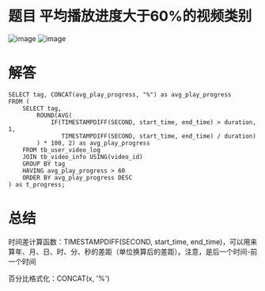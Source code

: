 # 题目 平均播放进度大于60%的视频类别


![image](https://github.com/user-attachments/assets/814009c1-b532-4e44-b1f4-7eaddfd4fa08)
![image](https://github.com/user-attachments/assets/0eec54b5-e124-4c27-9ca6-90ad7b55861b)

# 解答
```mysql
SELECT tag, CONCAT(avg_play_progress, "%") as avg_play_progress
FROM (
    SELECT tag, 
        ROUND(AVG(
            IF(TIMESTAMPDIFF(SECOND, start_time, end_time) > duration, 1,
               TIMESTAMPDIFF(SECOND, start_time, end_time) / duration)
        ) * 100, 2) as avg_play_progress
    FROM tb_user_video_log
    JOIN tb_video_info USING(video_id)
    GROUP BY tag
    HAVING avg_play_progress > 60
    ORDER BY avg_play_progress DESC
) as t_progress;

```

# 总结

时间差计算函数：TIMESTAMPDIFF(SECOND, start_time, end_time)，可以用来算年、月、日、时、分、秒的差距（单位换算后的差距）。注意，是后一个时间-前一个时间

百分比格式化：CONCAT(x, '%')
